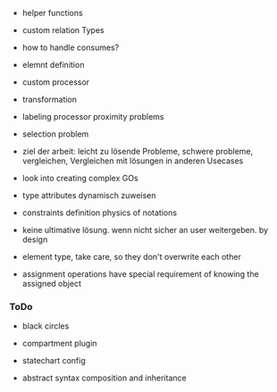 

- helper functions

- custom relation Types


- how to handle consumes?


- elemnt definition


- custom processor




- transformation 



- labeling processor proximity problems

- selection problem


- ziel der arbeit: leicht zu lösende Probleme, schwere probleme, vergleichen, Vergleichen mit lösungen in anderen Usecases



- look into creating complex GOs


- type attributes dynamisch zuweisen


- constraints definition physics of notations


- keine ultimative lösung. wenn nicht sicher an user weitergeben. by design 





- element type, take care, so they don't overwrite each other



- assignment operations have special requirement of knowing the assigned object




### ToDo

- black circles

- compartment plugin

- statechart config

- abstract syntax composition and inheritance